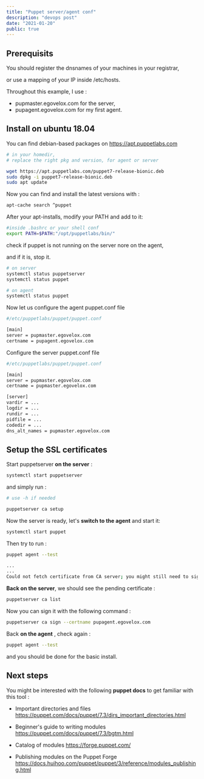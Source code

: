 ```yaml
---
title: "Puppet server/agent conf"
description: "devops post"
date: "2021-01-20"
public: true
---
```



## Prerequisits
You should register the dnsnames of your machines in your registrar, 

or use a mapping of your IP inside /etc/hosts.

Throughout this example, I use :
- pupmaster.egovelox.com for the server,
- pupagent.egovelox.com for my first agent.

## Install on ubuntu 18.04
You can find debian-based packages on https://apt.puppetlabs.com
```bash
# in your homedir, 
# replace the right pkg and version, for agent or server

wget https://apt.puppetlabs.com/puppet7-release-bionic.deb
sudo dpkg -i puppet7-release-bionic.deb
sudo apt update

```
Now you can find and install the latest versions with : 
```bash
apt-cache search ^puppet

```

After your apt-installs, modify your PATH and add to it:
```bash
#inside .bashrc or your shell conf
export PATH=$PATH:"/opt/puppetlabs/bin/"
```

check if puppet is not running on the server nore on the agent,

and if it is, stop it.
```bash
# on server
systemctl status puppetserver
systemctl status puppet

# on agent
systemctl status puppet

```

Now let us configure the agent puppet.conf file

```bash
#/etc/puppetlabs/puppet/puppet.conf

[main]
server = pupmaster.egovelox.com
certname = pupagent.egovelox.com

```
Configure the server puppet.conf file

```bash
#/etc/puppetlabs/puppet/puppet.conf

[main]
server = pupmaster.egovelox.com
certname = pupmaster.egovelox.com

[server]
vardir = ...
logdir = ...
rundir = ...
pidfile = ...
codedir = ...
dns_alt_names = pupmaster.egovelox.com

```
## Setup the SSL certificates

Start puppetserver **on the server** :
```bash
systemctl start puppetserver

```
and simply run : 
```bash
# use -h if needed

puppetserver ca setup

```
Now the server is ready, let's **switch to the agent** and start it:
```bash
systemctl start puppet

```
Then try to run :
```bash
puppet agent --test

...
...
Could not fetch certificate from CA server; you might still need to sign this agent certificate
```

**Back on the server**, we should see the pending certificate : 
```bash
puppetserver ca list

```
Now you can sign it with the following command : 
```bash
puppetserver ca sign --certname pupagent.egovelox.com

```
Back **on the agent** , check again : 
```bash
puppet agent --test

```
and you should be done for the basic install.

## Next steps
You might be interested with the following **puppet docs** to get familiar with this tool : 

- Important directories and files
https://puppet.com/docs/puppet/7.3/dirs_important_directories.html

- Beginner's guide to writing modules
https://puppet.com/docs/puppet/7.3/bgtm.html

- Catalog of modules 
https://forge.puppet.com/

- Publishing modules on the Puppet Forge
https://docs.huihoo.com/puppet/puppet/3/reference/modules_publishing.html







